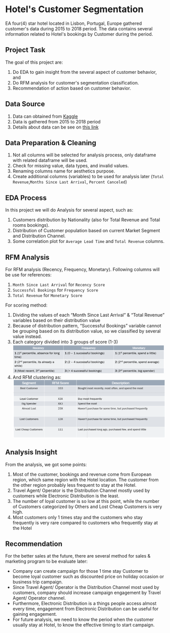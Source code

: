 # Hotel's Customer Segmentation

EA four(4) star hotel located in Lisbon, Portugal, Europe gathered customer's data during 2015 to 2018 period. The data contains several information related to Hotel's bookings by Customer during the period.

## Project Task

The goal of this project are:

1. Do EDA to gain insight from the several aspect of customer behavior, and
2. Do RFM analysis for customer's segmentation classification.
3. Recommendation of action based on customer behavior.

## Data Source

1. Data can obtained from <a href="https://www.kaggle.com/nantonio/a-hotels-customers-dataset" target="_blank">Kaggle</a>
2. Data is gathered from 2015 to 2018 period
3. Details about data can be see on <a href="https://doi.org/10.1016/j.dib.2020.106583" target="_blank">this link</a>

## Data Preparation & Cleaning

1. Not all columns will be selected for analysis process, only dataframe with related dataframe will be used.
2. Check for missing value, data types, and invalid values.
3. Renaming columns name for aesthetics purpose.
4. Create additional columns (variables) to be used for analysis later (`Total Revenue`,`Months Since Last Arrival`, `Percent Canceled`)

## EDA Process

In this project we will do Analysis for several aspect, such as:
1. Customers distribution by Nationality (also for Total Revenue and Total rooms bookings).
2. Distribution of Customer population based on current Market Segment and Distribution Channel.
3. Some correlation plot for `Average Lead Time` and `Total Revenue` columns.

## RFM Analysis

For RFM analysis (Recency, Frequency, Monetary). Following columns will be use for references:
1. `Month Since Last Arrival` for `Recency Score`
2. `Successful Bookings` for `Frequency Score`
3. `Total Revenue` for `Monetary Score`

For scoring method:
1. Dividing the values of each “Month Since Last Arrival” & “Total Revenue” variables based on their distribution value
2. Because of distribution pattern, “Successful Bookings” variable cannot be grouping based on its distribution value, so we classified by several value instead.
3. Each category divided into 3 groups of score (1-3)
![alt text](https://github.com/ucoksan/hotel_cust_segmentation/blob/main/data_plot/rfm_ref.png?raw=true)
4. And RFM clustering as:
![alt text](https://github.com/ucoksan/hotel_cust_segmentation/blob/main/data_plot/rfm_table.png?raw=true)

## Analysis Insight

From the analysis, we got some points:
1. Most of the customer, bookings and revenue come from European region, which same region with the Hotel location. The customer from the other region probably less frequent to stay at the Hotel.
2. Travel Agent/ Operator is the Distribution Channel mostly used by customers while Electronic Distribution is the least.
3. The number of loyal customer is so low at this point, while the number of Customers categorized by Others and Lost Cheap Customers is very high. 
4. Most customers only 1 times stay and the customers who stay frequently is very rare compared to customers who frequently stay at the Hotel 

## Recommendation

For the better sales at the future, there are several method for sales & marketing program to be evaluate later:
 * Company can create campaign for those 1 time stay Customer to become loyal customer such as  discounted price on holiday occasion or business trip campaign.
 * Since Travel Agent/ Operator is the Distribution Channel most used by customers, company should increase campaign engagement by Travel Agent/ Operator channel.
 * Furthermore, Electronic Distribution is a things people access almost every time, engagement from Electronic Distribution can be useful for gaining engagement.
 * For future analysis, we need to know the period when the customer usually stay at Hotel, to know the effective timing to start campaign.

